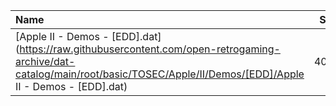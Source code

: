 |Name|Size|
|:---|---:|
|[Apple II - Demos - [EDD].dat](https://raw.githubusercontent.com/open-retrogaming-archive/dat-catalog/main/root/basic/TOSEC/Apple/II/Demos/[EDD]/Apple II - Demos - [EDD].dat)|4029|
